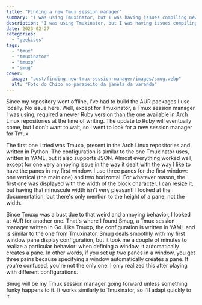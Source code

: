 ```yaml
---
title: "Finding a new Tmux session manager"
summary: "I was using Tmuxinator, but I was having issues compiling newer versions because it required a newer version of Ruby not available in Arch Linux at the time of writing"
description: "I was using Tmuxinator, but I was having issues compiling newer versions because it required a newer version of Ruby not available in Arch Linux at the time of writing"
date: 2023-02-27
categories:
  - "geekices"
tags:
  - "tmux"
  - "tmuxinator"
  - "tmuxp"
  - "smug"
cover:
  image: "post/finding-new-tmux-session-manager/images/smug.webp"
  alt: "Foto do Chico no parapeito da janela da varanda"
---
```


Since my repository went offline, I've had to build the AUR packages I use locally. No issue here. Well, except for Tmuxinator, a Tmux session manager I was using, required a newer Ruby version than the one available in Arch Linux repositories at the time of writing. The update to Ruby will eventually come, but I don't want to wait, so I went to look for a new session manager for Tmux.

The first one I tried was Tmuxp, present in the Arch Linux repositories and written in Python. The configuration is similar to the one Tmuxinator uses, written in YAML, but it also supports JSON. Almost everything worked well, except for one very annoying issue in the way it dealt with the way I like to have the panes in my first window. I use three panes for the first window: one vertical (the main one) and two horizontal. For whatever reason, the first one was displayed with the width of the block character. I can resize it, but having that minuscule width isn't very pleasant! I looked at the documentation, but there's only mention to the height of a pane, not the width.

Since Tmuxp was a bust due to that weird and annoying behavior, I looked at AUR for another one. That's where I found Smug, a Tmux session manager written in Go. Like Tmuxp, the configuration is written in YAML and is similar to the one from Tmuxinator. Smug deals smoothly with my first window pane display configuration, but it took me a couple of minutes to realize a particular behavior: when defining a window, it automatically creates a pane. In other words, if you set up two panes in a window, you get three pains because specifying a window automatically creates a pane. If you're confused, you're not the only one: I only realized this after playing with different configurations.

Smug will be my Tmux session manager going forward unless something funky happens to it. It works similarly to Tmuxinator, so I'll adapt quickly to it.
